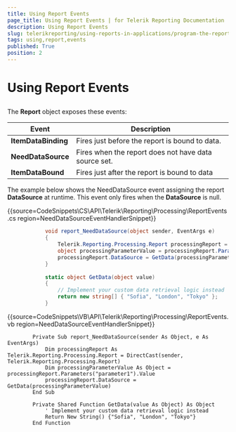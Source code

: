 ```yaml
---
title: Using Report Events
page_title: Using Report Events | for Telerik Reporting Documentation
description: Using Report Events
slug: telerikreporting/using-reports-in-applications/program-the-report-definition/report-events/using-report-events
tags: using,report,events
published: True
position: 2
---
```


# Using Report Events



## 

The __Report__  object exposes these events:         




| Event | Description |
| ------ | ------ |
| __ItemDataBinding__ |Fires just before the report is bound to data.|
| __NeedDataSource__ |Fires when the report does not have data source set.|
| __ItemDataBound__ |Fires just after the report is bound to data|






The example below shows the NeedDataSource event assigning the report __DataSource__  at runtime. This event only fires when the __DataSource__  is null.         

{{source=CodeSnippets\CS\API\Telerik\Reporting\Processing\ReportEvents.cs region=NeedDataSourceEventHandlerSnippet}}
````C#
	        void report_NeedDataSource(object sender, EventArgs e)
	        {
	            Telerik.Reporting.Processing.Report processingReport = (Telerik.Reporting.Processing.Report)sender;
	            object processingParameterValue = processingReport.Parameters["parameter1"].Value;
	            processingReport.DataSource = GetData(processingParameterValue);
	        }
	
	        static object GetData(object value)
	        {
	            // Implement your custom data retrieval logic instead
	            return new string[] { "Sofia", "London", "Tokyo" };
	        }
````
{{source=CodeSnippets\VB\API\Telerik\Reporting\Processing\ReportEvents.vb region=NeedDataSourceEventHandlerSnippet}}
````VB
	    Private Sub report_NeedDataSource(sender As Object, e As EventArgs)
	        Dim processingReport As Telerik.Reporting.Processing.Report = DirectCast(sender, Telerik.Reporting.Processing.Report)
	        Dim processingParameterValue As Object = processingReport.Parameters("parameter1").Value
	        processingReport.DataSource = GetData(processingParameterValue)
	    End Sub
	
	    Private Shared Function GetData(value As Object) As Object
	        ' Implement your custom data retrieval logic instead
	        Return New String() {"Sofia", "London", "Tokyo"}
	    End Function
````

